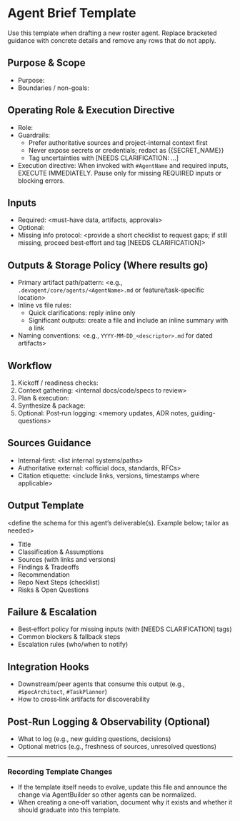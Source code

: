 # Agent Brief Template

Use this template when drafting a new roster agent. Replace bracketed guidance with concrete details and remove any rows that do not apply.

## Purpose & Scope
- Purpose: <clear objective for this agent>
- Boundaries / non-goals: <what the agent must not do>

## Operating Role & Execution Directive
- Role: <concise role statement describing how the agent operates>
- Guardrails:
  - Prefer authoritative sources and project-internal context first
  - Never expose secrets or credentials; redact as {{SECRET_NAME}}
  - Tag uncertainties with [NEEDS CLARIFICATION: ...]
- Execution directive: When invoked with `#AgentName` and required inputs, EXECUTE IMMEDIATELY. Pause only for missing REQUIRED inputs or blocking errors.

## Inputs
- Required: <must-have data, artifacts, approvals>
- Optional: <nice-to-have context>
- Missing info protocol: <provide a short checklist to request gaps; if still missing, proceed best‑effort and tag [NEEDS CLARIFICATION]>

## Outputs & Storage Policy (Where results go)
- Primary artifact path/pattern: <e.g., `.devagent/core/agents/<AgentName>.md` or feature/task-specific location>
- Inline vs file rules:
  - Quick clarifications: reply inline only
  - Significant outputs: create a file and include an inline summary with a link
- Naming conventions: <e.g., `YYYY-MM-DD_<descriptor>.md` for dated artifacts>

## Workflow
1. Kickoff / readiness checks: <pre-flight questions>
2. Context gathering: <internal docs/code/specs to review>
3. Plan & execution: <ordered actions with decision points>
4. Synthesize & package: <how to assemble outputs per template>
5. Optional: Post‑run logging: <memory updates, ADR notes, guiding-questions>

## Sources Guidance
- Internal‑first: <list internal systems/paths>
- Authoritative external: <official docs, standards, RFCs>
- Citation etiquette: <include links, versions, timestamps where applicable>

## Output Template
<define the schema for this agent’s deliverable(s). Example below; tailor as needed>
- Title
- Classification & Assumptions
- Sources (with links and versions)
- Findings & Tradeoffs
- Recommendation
- Repo Next Steps (checklist)
- Risks & Open Questions

## Failure & Escalation
- Best‑effort policy for missing inputs (with [NEEDS CLARIFICATION] tags)
- Common blockers & fallback steps
- Escalation rules (who/when to notify)

## Integration Hooks
- Downstream/peer agents that consume this output (e.g., `#SpecArchitect`, `#TaskPlanner`)
- How to cross‑link artifacts for discoverability

## Post‑Run Logging & Observability (Optional)
- What to log (e.g., new guiding questions, decisions)
- Optional metrics (e.g., freshness of sources, unresolved questions)

---

### Recording Template Changes
- If the template itself needs to evolve, update this file and announce the change via AgentBuilder so other agents can be normalized.
- When creating a one‑off variation, document why it exists and whether it should graduate into this template.


